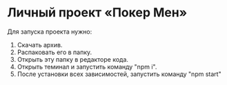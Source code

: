 # Личный проект «Покер Мен» 

Для запуска проекта нужно:

1. Скачать архив.
2. Распаковать его в папку.
3. Открыть эту папку в редакторе кода.
4. Открыть теминал и запустить команду "npm i".
5. После установки всех зависимостей, запустить команду "npm start"
